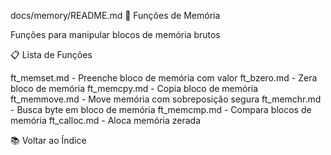 docs/memory/README.md
🧠 Funções de Memória

Funções para manipular blocos de memória brutos

📋 Lista de Funções

ft_memset.md - Preenche bloco de memória com valor
ft_bzero.md - Zera bloco de memória
ft_memcpy.md - Copia bloco de memória
ft_memmove.md - Move memória com sobreposição segura
ft_memchr.md - Busca byte em bloco de memória
ft_memcmp.md - Compara blocos de memória
ft_calloc.md - Aloca memória zerada


📚 Voltar ao Índice
